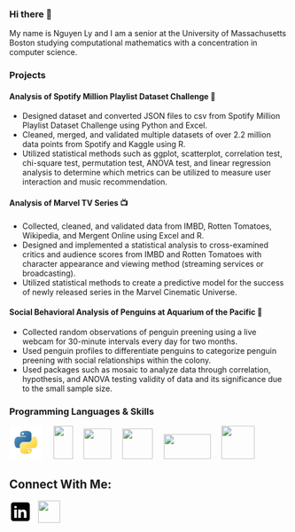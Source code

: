 ### Hi there 👋

My name is Nguyen Ly and I am a senior at the University of Massachusetts Boston studying computational mathematics with a concentration in computer science. 

### Projects 

#### Analysis of Spotify Million Playlist Dataset Challenge :musical_note:
- Designed dataset and converted JSON files to csv from Spotify Million Playlist Dataset Challenge using Python and Excel.
- Cleaned, merged, and validated multiple datasets of over 2.2 million data points from Spotify and Kaggle using R.
- Utilized statistical methods such as ggplot, scatterplot, correlation test, chi-square test, permutation test, ANOVA test, and linear regression analysis to determine which metrics can be utilized to measure user interaction and music recommendation.

#### Analysis of Marvel TV Series :tv:
- Collected, cleaned, and validated data from IMBD, Rotten Tomatoes, Wikipedia, and Mergent Online using Excel and R.
- Designed and implemented a statistical analysis to cross-examined critics and audience scores from IMBD and Rotten Tomatoes
with character appearance and viewing method (streaming services or broadcasting).
- Utilized statistical methods to create a predictive model for the success of newly released series in the Marvel Cinematic Universe.
#### Social Behavioral Analysis of Penguins at Aquarium of the Pacific :penguin:
- Collected random observations of penguin preening using a live webcam for 30-minute intervals every day for two months.
- Used penguin profiles to differentiate penguins to categorize penguin preening with social relationships within the colony.
- Used packages such as mosaic to analyze data through correlation, hypothesis, and ANOVA testing validity of data and its
significance due to the small sample size.

    
### Programming Languages & Skills
<img src="https://raw.githubusercontent.com/github/explore/80688e429a7d4ef2fca1e82350fe8e3517d3494d/topics/python/python.png" width="60" height="60"> &nbsp; &nbsp; 
<img src="https://upload.wikimedia.org/wikipedia/en/thumb/3/30/Java_programming_language_logo.svg/141px-Java_programming_language_logo.svg.png"  width="35" height = "60"> 
&nbsp; &nbsp; 
<img src="https://upload.wikimedia.org/wikipedia/commons/1/19/C_Logo.png?20201023095457" width="50" height = "55" > 
&nbsp; &nbsp; 
<img src="https://upload.wikimedia.org/wikipedia/commons/thumb/1/1b/R_logo.svg/724px-R_logo.svg.png?20160212050515" width="55" height = "55" > 
&nbsp; &nbsp; 
<img src="https://upload.wikimedia.org/wikipedia/commons/thumb/9/92/LaTeX_logo.svg/800px-LaTeX_logo.svg.png?20210414121601"  width="85" height = "45"> &nbsp; &nbsp; 
<img src="https://hackr.io/tutorials/sql/logo-sql.svg?ver=1610118638" width="60" height="60"> 


## Connect With Me:
<a href="https://www.linkedin.com/in/nguyenlly/"><img src="https://raw.githubusercontent.com/simple-icons/simple-icons/4bf96a236bac3b4f06617753cf16caa2542b8d9d/icons/linkedin.svg" width = "40px" height = "40px"></a> &nbsp; <a href="mailto: nguyen.ly002@umb.edu"><img src="https://github.com/simple-icons/simple-icons/blob/develop/icons/gmail.svg" width = "40px" height = "40px"></a> 


<!--
**nguyenlly/nguyenlly** is a ✨ _special_ ✨ repository because its `README.md` (this file) appears on your GitHub profile.

Here are some ideas to get you started:

- 🔭 I’m currently working on ...
- 🌱 I’m currently learning ...
- 👯 I’m looking to collaborate on ...
- 🤔 I’m looking for help with ...
- 💬 Ask me about ...
- 📫 How to reach me: ...
- 😄 Pronouns: ...
- ⚡ Fun fact: ...
-->
